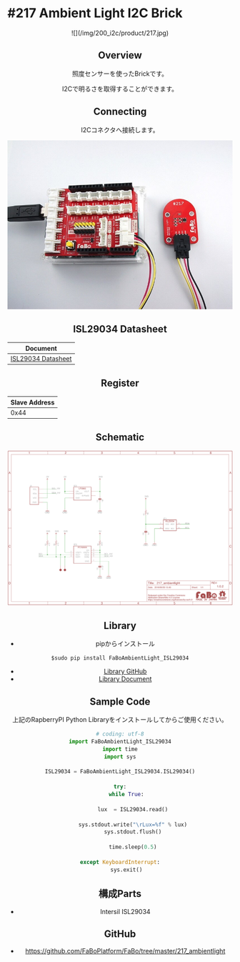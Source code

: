 # #217 Ambient Light I2C Brick

<center>![](/img/200_i2c/product/217.jpg)
<!--COLORME-->

## Overview
照度センサーを使ったBrickです。

I2Cで明るさを取得することができます。

## Connecting
I2Cコネクタへ接続します。

![](/img/200_i2c/connect/217_ambientlight_connect.jpg)

## ISL29034 Datasheet
| Document |
| -- |
| [ISL29034 Datasheet](http://www.intersil.com/content/dam/Intersil/documents/isl2/isl29034.pdf) |

## Register
| Slave Address |
| -- |
| 0x44 |

## Schematic
![](/img/200_i2c/schematic/217_ambientlight.png)

## Library

- pipからインストール

```
$sudo pip install FaBoAmbientLight_ISL29034
```
- [Library GitHub](https://github.com/FaBoPlatform/FaBoAmbientLight-ISL29034-Python)
- [Library Document](http://fabo.io/doxygen/FaBoAmbientLight-ISL29034-Python/)

## Sample Code

上記のRapberryPI Python Libraryをインストールしてからご使用ください。

```python
# coding: utf-8
import FaBoAmbientLight_ISL29034
import time
import sys

ISL29034 = FaBoAmbientLight_ISL29034.ISL29034()

try:
    while True:

        lux  = ISL29034.read()

        sys.stdout.write("\rLux=%f" % lux)
        sys.stdout.flush()

        time.sleep(0.5)

except KeyboardInterrupt:
    sys.exit()
```

## 構成Parts
- Intersil ISL29034

## GitHub
- https://github.com/FaBoPlatform/FaBo/tree/master/217_ambientlight
